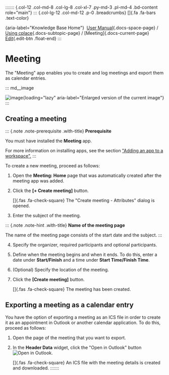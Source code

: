 ::::::: {.col-12 .col-md-8 .col-lg-8 .col-xl-7 .py-md-3 .pl-md-4 .bd-content role="main"}
::: {.col-lg-12 .col-md-12 .p-0 .breadcrumbs}
[]{.fa .fa-bars .text-color}

[](https://docs.cplace.io/){aria-label="Knowledge Base Home"}  [User
Manual](/user-manual-en/){.docs-space-page} / [Using
cplace](/user-manual-en/cplace-anwenden/){.docs-subtopic-page} /
[Meeting]{.docs-current-page} [
Edit](https://github.com/collaborationfactory/cplace-doc-user-enu/blob/release/25.2/cplace-anwenden/meeting-app.md){.edit-btn
.float-end}
:::

# Meeting

The "Meeting" app enables you to create and log meetings and export them
as calendar entries.

::: md__image
[](../../graphics/cplace-anwenden/Meeting-App-de.png)

![image](../../graphics/cplace-anwenden/Meeting-App-de.png){loading="lazy"
aria-label="Enlarged version of the current image"}
:::

## Creating a meeting

::: {.note .note-prerequisite .with-title}
**Prerequisite**

You must have installed the **Meeting** app.

For more information on installing apps, see the section ["Adding an app
to a
workspace".](/user-manual-en/cplace-konfigurieren/apps/app-zu-arbeitsbereich-hinzufuegen/)
:::

To create a new meeting, proceed as follows:

1.  Open the **Meeting: Home** page that was automatically created after
    the meeting app was added.

2.  Click the **\[+ Create meeting\]** button.

    []{.fas .fa-check-square} The "Create meeting - Attributes" dialog
    is opened.

3.  Enter the subject of the meeting.

::: {.note .note-hint .with-title}
**Name of the meeting page**

The name of the meeting page consists of the start date and the subject.
:::

4.  Specify the organizer, required participants and optional
    participants.

5.  Define when the meeting begins and when it ends. To do this, enter a
    date under **Start/Finish** and a time under **Start Time/Finish
    Time**.

6.  (Optional) Specify the location of the meeting.

7.  Click the **\[Create meeting\]** button.

    []{.fas .fa-check-square} The meeting has been created.

## Exporting a meeting as a calendar entry

You have the option of exporting a meeting as an ICS file in order to
create it as an appointment in Outlook or another calendar application.
To do this, proceed as follows:

1.  Open the page of the meeting that you want to export.

2.  In the **Header Data** widget, click the "Open in Outlook" button
    ![Open in Outlook](../../graphics/cplace-anwenden/Outlook_Icon.png).

    []{.fas .fa-check-square} An ICS file with the meeting details is
    created and downloaded.
:::::::
